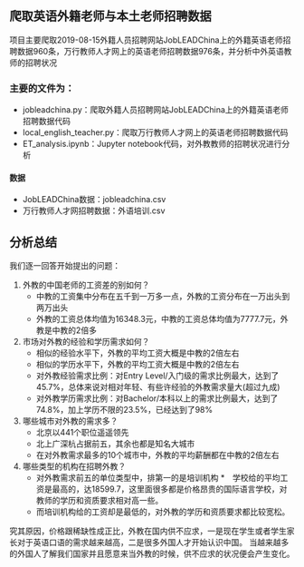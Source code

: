 ## 爬取英语外籍老师与本土老师招聘数据
项目主要爬取2019-08-15外籍人员招聘网站JobLEADChina上的外籍英语老师招聘数据960条，万行教师人才网上的英语老师招聘数据976条，并分析中外英语教师的招聘状况

### 主要的文件为：

* jobleadchina.py：爬取外籍人员招聘网站JobLEADChina上的外籍英语老师招聘数据代码
* local_english_teacher.py：爬取万行教师人才网上的英语老师招聘数据代码
* ET_analysis.ipynb：Jupyter notebook代码，对外教教师的招聘状况进行分析

#### 数据
* JobLEADChina数据：jobleadchina.csv
* 万行教师人才网招聘数据：外语培训.csv

## 分析总结
我们逐一回答开始提出的问题：

1. 外教的中国老师的工资差的别如何？
   * 中教的工资集中分布在五千到一万多一点，外教的工资分布在一万出头到两万出头
   * 外教的工资总体均值为16348.3元，中教的工资总体均值为7777.7元，外教是中教的2倍多
2. 市场对外教的经验和学历需求如何？
   * 相似的经验水平下，外教的平均工资大概是中教的2倍左右
   * 相似的学历水平下，外教的平均工资大概是中教的2倍左右
   * 对外教经验需求比例：对Entry Level/入门级的需求比例最大，达到了45.7%，总体来说对相对年轻、有些许经验的外教需求量大(超过九成)
   * 对外教学历需求比例：对Bachelor/本科以上的需求比例最大，达到了74.8%，加上学历不限的23.5%，已经达到了98%
3. 哪些城市对外教的需求多？
   * 北京以441个职位遥遥领先
   * 北上广深杭占据前五，其余也都是知名大城市
   * 在对外教需求最多的10个城市中，外教的平均薪酬都在中教的2倍左右
4. 哪些类型的机构在招聘外教？
   * 对外教需求前五的单位类型中，排第一的是培训机构
   *　学校给的平均工资是最高的，达18599.7，这里面很多都是价格昂贵的国际语言学校，对教师的学历和资质要求相对高一些。
   * 而培训机构给的工资却是最低的，对外教的学历和资质要求都比较宽松。

究其原因，价格跟稀缺性成正比，外教在国内供不应求，一是现在学生或者学生家长对于英语口语的需求越来越高，二是很多外国人才开始认识中国。
当越来越多的外国人了解我们国家并且愿意来当外教的时候，供不应求的状况便会产生变化。